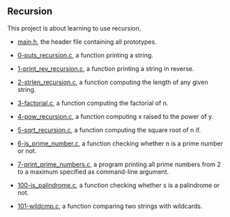 ## Recursion

This project is about learning to use recursion.

* [main.h](https://github.com/gwendalminguy/holbertonschool-low_level_programming/blob/main/recursion/main.h), the header file containing all prototypes.

* [0-puts_recursion.c](https://github.com/gwendalminguy/holbertonschool-low_level_programming/blob/main/recursion/0-puts_recursion.c), a function printing a string.

* [1-print_rev_recursion.c](https://github.com/gwendalminguy/holbertonschool-low_level_programming/blob/main/recursion/1-print_rev_recursion.c), a function printing a string in reverse.

* [2-strlen_recursion.c](https://github.com/gwendalminguy/holbertonschool-low_level_programming/blob/main/recursion/2-strlen_recursion.c), a function computing the length of any given string.

* [3-factorial.c](https://github.com/gwendalminguy/holbertonschool-low_level_programming/blob/main/recursion/3-factorial.c), a function computing the factorial of n.

* [4-pow_recursion.c](https://github.com/gwendalminguy/holbertonschool-low_level_programming/blob/main/recursion/4-pow_recursion.c), a function computing x raised to the power of y.

* [5-sqrt_recursion.c](https://github.com/gwendalminguy/holbertonschool-low_level_programming/blob/main/recursion/5-sqrt_recursion.c), a function computing the square root of n if.

* [6-is_prime_number.c](https://github.com/gwendalminguy/holbertonschool-low_level_programming/blob/main/recursion/6-is_prime_number.c), a function checking whether n is a prime number or not.

* [7-print_prime_numbers.c](https://github.com/gwendalminguy/holbertonschool-low_level_programming/blob/main/recursion/7-print_prime_numbers.c), a program printing all prime numbers from 2 to a maximum specified as command-line argument.

* [100-is_palindrome.c](https://github.com/gwendalminguy/holbertonschool-low_level_programming/blob/main/recursion/100-is_palindrome.c), a function checking whether s is a palindrome or not.

* [101-wildcmp.c](https://github.com/gwendalminguy/holbertonschool-low_level_programming/blob/main/recursion/101-wildcmp.c), a function comparing two strings with wildcards.

